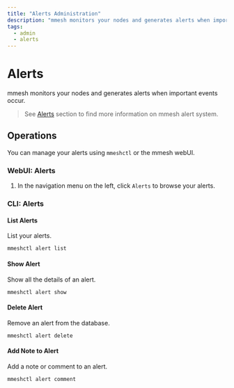 ```yaml
---
title: "Alerts Administration"
description: "mmesh monitors your nodes and generates alerts when important events occur. Learn how to manage your alerts using mmeshctl or the webUI."
tags:
  - admin
  - alerts
---
```


# Alerts

mmesh monitors your nodes and generates alerts when important events occur.

> See [Alerts](/platform/monitoring/alerts/) section to find more information on mmesh alert system.

## Operations

You can manage your alerts using `mmeshctl` or the mmesh webUI.

### WebUI: Alerts

1. In the navigation menu on the left, click `Alerts` to browse your alerts.

### CLI: Alerts

#### List Alerts

List your alerts.

```shell
mmeshctl alert list
```

#### Show Alert

Show all the details of an alert.

```shell
mmeshctl alert show
```

#### Delete Alert

Remove an alert from the database.

```shell
mmeshctl alert delete
```

#### Add Note to Alert

Add a note or comment to an alert.

```shell
mmeshctl alert comment
```

